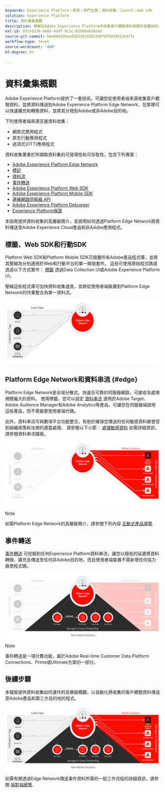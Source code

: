 ```yaml
---
keywords: Experience Platform；首頁；熱門主題；資料收集；launch；web sdk
solution: Experience Platform
title: 資料彙集概觀
description: 瞭解在Adobe Experience Platform中收集客戶體驗資料相關的各種技術。
exl-id: 03ce5339-e68d-4adf-8c3c-82846a626dad
source-git-commit: b6e084d2beed58339191b53d0f97b93943154f7c
workflow-type: tm+mt
source-wordcount: '489'
ht-degree: 6%

---
```


# 資料彙集概觀

Adobe Experience Platform提供了一套技術，可讓您從使用者端來源收集客戶體驗資料，並將資料傳送到Adobe Experience Platform Edge Network，在那裡可以快速擴充和轉換資料，並將其分發到Adobe或非Adobe目的地。

下列使用者端來源支援資料收集：

* 網頁式應用程式
* 原生行動應用程式
* 過頂式(OTT)應用程式

資料收集著重於所擷取資料集的可發現性和可存取性，包含下列專案：

* [Adobe Experience Platform Edge Network](https://experienceleague.adobe.com/docs/web-sdk-learn/tutorials/introduction-to-web-sdk-and-edge-network.html)
* [標記](../tags/home.md)
* [資料流](../datastreams/overview.md)
* [事件轉送](../tags/ui/event-forwarding/overview.md)
* [Adobe Experience Platform Web SDK](../web-sdk/home.md)
* [Adobe Experience Platform Mobile SDK](https://developer.adobe.com/client-sdks/documentation/)
* [邊緣網路伺服器 API](../server-api/overview.md)
* [Adobe Experience Platform Debugger](https://chrome.google.com/webstore/detail/adobe-experience-platform/bfnnokhpnncpkdmbokanobigaccjkpob?hl=en)
* [Experience Platform保證](../assurance/home.md)


本指南提供資料收集的高層級簡介，並說明如何透過Platform Edge Network將資料傳送至Adobe Experience Cloud產品和非Adobe應用程式。

## 標籤、Web SDK和行動SDK

Platform Web SDK和Platform Mobile SDK可摺疊所有Adobe產品程式庫，並將其壓縮為分別適用於Web和行動平台的單一開發套件。 這些可使用原始程式碼或透過以下方式實作： [標籤](../tags/home.md) 透過Data Collection UI或Adobe Experience Platform UI。

壓縮這些程式庫可加快資料收集速度，並將從使用者端裝置到Platform Edge Network的作業整合為單一資料流。

![標籤， Web SDK， Mobile SDK](./images/home/tags-sdks.png)

## Platform Edge Network和資料串流 {#edge}

Platform Edge Network是全域分散式、快速且可靠的伺服器網路，可接收及處理規模龐大的資料。 使用標籤，您可以設定 [資料串流](../datastreams/overview.md) 適用於Adobe Target、Adobe Audience Manager和Adobe Analytics等產品，可讓您在伺服器端啟用這些產品，而不需變更使用者端代碼。

此外，資料串流可與數項平台功能整合，有助於確保您傳送的任何敏感資料都會受到組織政策和法規的適當處理。 請參閱以下小節： [處理敏感資料](../datastreams/overview.md#sensitive) 如需詳細資訊，請參閱資料串流檔案。

![資料串流和Adobe解決方案](./images/home/adobe-solutions.png)

>[!NOTE]
>
>如需Platform Edge Network的高層級簡介，請參閱下列內容 [互動式產品導覽](https://adobe-ideacloud.forgedx.com/adobe-adobe-edge-collection/adobe-experience-edge/public/mx?SUID=hgb1a48ICSCpbM6MzBYHbxnsh9DgjUy1).

## 事件轉送

[事件轉送](../tags/ui/event-forwarding/overview.md) 可挖掘到任何Experience Platform資料串流，讓您以極低的延遲將資料轉換、擴充及傳送至任何非Adobe目的地，而且使用者端裝置不需新增任何協力廠商程式碼。

![事件轉送](./images/home/event-forwarding.png)

>[!NOTE]
>
>事件轉送是一項付費功能，屬於Adobe Real-time Customer Data Platform Connections、Prime或Ultimate方案的一部分。

## 後續步驟

本檔案提供資料收集如何運作的高層級概觀，以自動化將收集的客戶體驗資料傳送至Adobe產品和第三方目的地的程式。

![資料收集架構](./images/home/collection.png)

如需有關透過Edge Network傳送事件資料所需的一般工作流程的詳細資訊，請參閱 [端對端總覽](./e2e.md).
